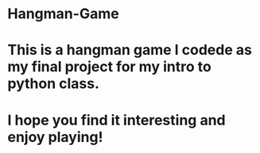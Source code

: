# Hangman-Game
# This is a hangman game I codede as my final project for my intro to python class. 
# I hope you find it interesting and enjoy playing!
